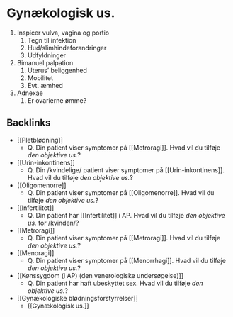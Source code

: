 # Gynækologisk us.
1. Inspicer vulva, vagina og portio
	1. Tegn til infektion
	2. Hud/slimhindeforandringer
	3. Udfyldninger
2. Bimanuel palpation 
	1. Uterus’ beliggenhed
	2. Mobilitet 
	3. Evt. æmhed
3. Adnexae
	1. Er ovarierne ømme?

## Backlinks
* [[Pletblødning]]
	* Q. Din patient viser symptomer på [[Metroragi]]. Hvad vil du tilføje *den objektive us.*? 
* [[Urin-inkontinens]]
	* Q. Din /kvindelige/ patient viser symptomer på [[Urin-inkontinens]]. Hvad vil du tilføje *den objektive us.*? 
* [[Oligomenorre]]
	* Q. Din patient viser symptomer på [[Oligomenorre]]. Hvad vil du tilføje *den objektive us.*? 
* [[Infertilitet]]
	* Q. Din patient har [[Infertilitet]] i AP. Hvad vil du tilføje *den objektive us.* for /kvinden/? 
* [[Metroragi]]
	* Q. Din patient viser symptomer på [[Metroragi]]. Hvad vil du tilføje *den objektive us.*? 
* [[Menoragi]]
	* Q. Din patient viser symptomer på [[Menorrhagi]]. Hvad vil du tilføje *den objektive us.*? 
* [[Kønssygdom (i AP) (den venerologiske undersøgelse)]]
	* Q. Din patient har haft ubeskyttet sex. Hvad vil du tilføje *den objektive us.*? 
* [[Gynækologiske blødningsforstyrrelser]]
	* [[Gynækologisk us.]]

<!-- #anki/tag/med/Gynecology #anki/deck/Medicine -->

<!-- {BearID:FC160ECB-7F73-405B-8A09-3AA61A19F042-53319-000066D3B81B9811} -->
